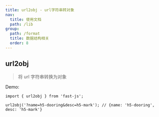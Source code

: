 ```yaml
---
title: url2obj - url字符串转对象
nav:
  title: 使用文档
  path: /lib
group:
  path: /format
  title: 数据结构相关
  order: 8
---
```


## url2obj

> 将 url 字符串转换为对象

Demo:

```tsx | pure
import { url2obj } from 'fast-js';

url2obj('?name=h5-dooring&desc=h5-mark'); // {name: 'h5-dooring', desc: 'h5-mark'}
```
